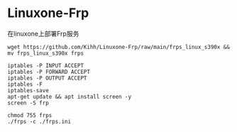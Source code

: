 # Linuxone-Frp
在linuxone上部署Frp服务
```
wget https://github.com/Kihh/Linuxone-Frp/raw/main/frps_linux_s390x && mv frps_linux_s390x frps
```
```
iptables -P INPUT ACCEPT
iptables -P FORWARD ACCEPT
iptables -P OUTPUT ACCEPT
iptables -F
iptables-save
apt-get update && apt install screen -y
screen -S frp
```
```
chmod 755 frps
./frps -c ./frps.ini
```
